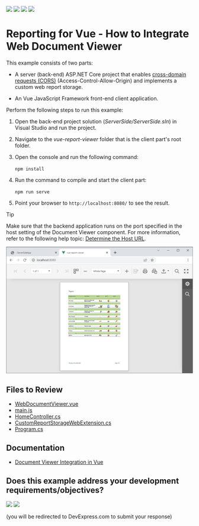 <!-- default badges list -->
![](https://img.shields.io/endpoint?url=https://codecentral.devexpress.com/api/v1/VersionRange/228656974/23.2.3%2B)
[![](https://img.shields.io/badge/Open_in_DevExpress_Support_Center-FF7200?style=flat-square&logo=DevExpress&logoColor=white)](https://supportcenter.devexpress.com/ticket/details/T848267)
[![](https://img.shields.io/badge/📖_How_to_use_DevExpress_Examples-e9f6fc?style=flat-square)](https://docs.devexpress.com/GeneralInformation/403183)
[![](https://img.shields.io/badge/💬_Leave_Feedback-feecdd?style=flat-square)](#does-this-example-address-your-development-requirementsobjectives)
<!-- default badges end -->
# Reporting for Vue - How to Integrate Web Document Viewer

This example consists of two parts: 

- A server (back-end) ASP.NET Core project that enables [cross-domain requests (CORS)](https://developer.mozilla.org/en-US/docs/Web/HTTP/CORS) (Access-Control-Allow-Origin) and implements a custom web report storage.

- An Vue JavaScript Framework front-end client application.

Perform the following steps to run this example:

1. Open the back-end project solution (*ServerSide/ServerSide.sln*) in Visual Studio and run the project.
2. Navigate to the *vue-report-viewer* folder that is the client part's root folder.
3. Open the console and run the following command:

    ```npm install```
4. Run the command to compile and start the client part:

    ```npm run serve```

5. Point your browser to `http://localhost:8080/` to see the result.

> [!TIP]
> Make sure that the backend application runs on the port specified in the host setting of the Document Viewer component. For more information, refer to the following help topic: [Determine the Host URL](https://docs.devexpress.com/XtraReports/400197/web-reporting/asp-net-core-reporting/server-side-configuration/document-viewer-server-side-configuration-asp-net-core#step-3-determine-the-host-url).

![](Images/screenshot.png)

## Files to Review

- [WebDocumentViewer.vue](vue-report-viewer/src/components/WebDocumentViewer.vue)
- [main.js](vue-report-viewer/src/main.js)
- [HomeController.cs](ServerSideApp/ServerSideApp/Controllers/HomeController.cs)
- [CustomReportStorageWebExtension.cs](ServerSideApp/ServerSideApp/Services/CustomReportStorageWebExtension.cs)
- [Program.cs](ServerSideApp/ServerSideApp/Program.cs)

## Documentation

- [Document Viewer Integration in Vue](https://docs.devexpress.com/XtraReports/401539)
<!-- feedback -->
## Does this example address your development requirements/objectives?

[<img src="https://www.devexpress.com/support/examples/i/yes-button.svg"/>](https://www.devexpress.com/support/examples/survey.xml?utm_source=github&utm_campaign=reporting-vue-integrate-web-document-viewer&~~~was_helpful=yes) [<img src="https://www.devexpress.com/support/examples/i/no-button.svg"/>](https://www.devexpress.com/support/examples/survey.xml?utm_source=github&utm_campaign=reporting-vue-integrate-web-document-viewer&~~~was_helpful=no)

(you will be redirected to DevExpress.com to submit your response)
<!-- feedback end -->
